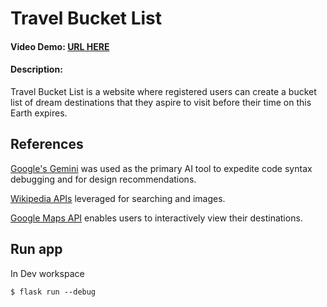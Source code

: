 # Travel Bucket List

#### Video Demo: [URL HERE](https://link.com/)

#### Description:

Travel Bucket List is a website where registered users can create a bucket list of dream destinations
that they aspire to visit before their time on this Earth expires.

## References

[Google's Gemini](https://gemini.google.com/) was used as the primary AI tool to expedite code syntax
debugging and for design recommendations.

[Wikipedia APIs](https://api.wikimedia.org/wiki/API_catalog) leveraged for searching and images.

[Google Maps API](https://developers.google.com/maps/documentation/javascript/) enables users to interactively view their destinations.

## Run app

In Dev workspace

```shell
$ flask run --debug
```
